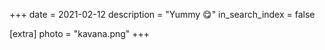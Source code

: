 +++
date = 2021-02-12
description = "Yummy 😋"
in_search_index = false

[extra]
photo = "kavana.png"
+++
